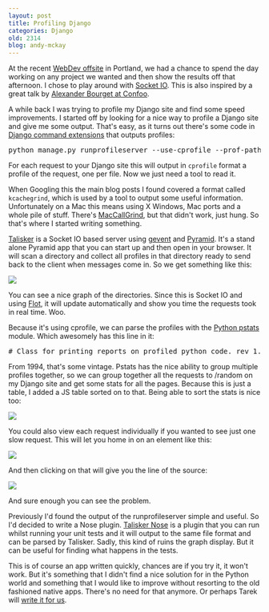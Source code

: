 ```yaml
---
layout: post
title: Profiling Django
categories: Django
old: 2314
blog: andy-mckay
---
```

<p>At the recent <a href="https://mckay.pub.ca/blog/andy/2306/">WebDev offsite</a> in Portland, we had a chance to spend the day working on any project we wanted and then show the results off that afternoon. I chose to play around with <a href="http://socket.io/">Socket IO</a>. This is also inspired by a great talk by <a href="http://blog.abourget.net/2011/3/09/new-and-hot-stuff-in-the-pylons-project/">Alexander Bourget at Confoo</a>.</p>
<p>A while back I was trying to profile my Django site and find some speed improvements. I started off by looking for a nice way to profile a Django site and give me some output. That's easy, as it turns out there's some code in <a href="https://github.com/django-extensions/django-extensions">Django command extensions</a> that outputs profiles:</p>
<pre>python manage.py runprofileserver --use-cprofile --prof-path=/tmp/output</pre>
<p>For each request to your Django site this will output in <code>cprofile</code> format a profile of the request, one per file. Now we just need a tool to read it.</p>
<p>When Googling this the main blog posts I found covered a format called <code>kcachegrind</code>, which is used by a tool to output some useful information. Unfortunately on a Mac this means using X Windows, Mac ports and a whole pile of stuff. There's <a href="http://www.maccallgrind.com/">MacCallGrind</a>, but that didn't work, just hung. So that's where I started writing something.</p>
<p><a href="https://github.com/andymckay/talisker">Talisker</a> is a Socket IO based server using <a href="http://www.gevent.org/">gevent</a> and <a href="https://www.pylonsproject.org/">Pyramid</a>. It's a stand alone Pyramid app that you can start up and then open in your browser. It will scan a directory and collect all profiles in that directory ready to send back to the client when messages come in. So we get something like this:</p>
<img src="/files/talisker/graph.png">
<p>You can see a nice graph of the directories. Since this is Socket IO and using <a href="http://code.google.com/p/flot/">Flot</a>, it will update automatically and show you time the requests took in real time. Woo.</p>
<p>Because it's using cprofile, we can parse the profiles with the <a href="http://docs.python.org/library/profile.html">Python pstats</a> module. Which awesomely has this line in it:</p>
<pre># Class for printing reports on profiled python code. rev 1.0  4/1/94</pre>
<p>From 1994, that's some vintage. Pstats has the nice ability to group multiple profiles together, so we can group together all the requests to /random on my Django site and get some stats for all the pages. Because this is just a table, I added a JS table sorted on to that. Being able to sort the stats is nice too:</p>
<img src="/files/talisker/ordered.png">
<p>You could also view each request individually if you wanted to see just one slow request. This
will let you home in on an element like this:</p>
<img src="/files/talisker/random.png">
<p>And then clicking on that will give you the line of the source:</p>
<img src="/files/talisker/source.png">
<p>And sure enough you can see the problem.</p>
<p>Previously I'd found the output of the runprofileserver simple and useful. So I'd decided to write a Nose plugin. <a href="https://github.com/andymckay/nose-talisker/commits/master">Talisker Nose</a> is a plugin that you can run whilst running your unit tests and it will output to the same file format and can be parsed by Talisker. Sadly, this kind of ruins the graph display. But it can be useful for finding what happens in the tests.</p>
<p>This is of course an app written quickly, chances are if you try it, it won't work. But it's something that I didn't find a nice solution for in the Python world and something that I would like to improve without resorting to the old fashioned native apps. There's no need for that anymore. Or perhaps Tarek will <a href="http://tarekziade.wordpress.com/2011/08/08/afpy-camp-wrapup-redbarrel-pistil-0mq/">write it for us</a>.</p>